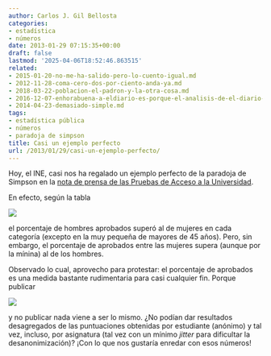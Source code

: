 ```yaml
---
author: Carlos J. Gil Bellosta
categories:
- estadística
- números
date: 2013-01-29 07:15:35+00:00
draft: false
lastmod: '2025-04-06T18:52:46.863515'
related:
- 2015-01-20-no-me-ha-salido-pero-lo-cuento-igual.md
- 2012-11-28-coma-cero-dos-por-ciento-anda-ya.md
- 2018-03-22-poblacion-el-padron-y-la-otra-cosa.md
- 2016-12-07-enhorabuena-a-eldiario-es-porque-el-analisis-de-el-diario-es-de-los-resultados-de-pisa-esta-perfectamente-alineado-con-la-linea-editorial-de-eldiario-es.md
- 2014-04-23-demasiado-simple.md
tags:
- estadística pública
- números
- paradoja de simpson
title: Casi un ejemplo perfecto
url: /2013/01/29/casi-un-ejemplo-perfecto/
---
```


Hoy, el INE, casi nos ha regalado un ejemplo perfecto de la paradoja de Simpson en la [nota de prensa de las Pruebas de Acceso a la Universidad](http://www.ine.es/prensa/np765.pdf).

En efecto, según la tabla

[![](/wp-uploads/2013/01/pau_2012.png#center)
](/wp-uploads/2013/01/pau_2012.png#center)

el porcentaje de hombres aprobados superó al de mujeres en cada categoría (excepto en la muy pequeña de mayores de 45 años). Pero, sin embargo, el porcentaje de aprobados entre las mujeres supera (aunque por la mínina) al de los hombres.

Observado lo cual, aprovecho para protestar: el porcentaje de aprobados es una medida bastante rudimentaria para casi cualquier fin. Porque publicar

[![](/wp-uploads/2013/01/pau_regiones.png#center)
](/wp-uploads/2013/01/pau_regiones.png#center)

y no publicar nada viene a ser lo mismo. ¿No podían dar resultados desagregados de las puntuaciones obtenidas por estudiante (anónimo) y tal vez, incluso, por asignatura (tal vez con un mínimo _jitter_ para dificultar la desanonimización)? ¡Con lo que nos gustaría enredar con esos números!